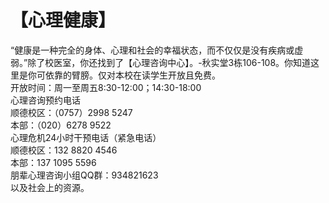 # 【心理健康】
 
“健康是一种完全的身体、心理和社会的幸福状态，而不仅仅是没有疾病或虚弱。”除了校医室，你还找到了【心理咨询中心】。-秋实堂3栋106-108。你知道这里是你可依靠的臂膀。仅对本校在读学生开放且免费。<br>
开放时间：周一至周五8:30-12:00；14:30-18:00<br>
心理咨询预约电话<br>
顺德校区：（0757）2998 5247<br>
本部：（020）6278 9522<br>
心理危机24小时干预电话（紧急电话）<br>
顺德校区：132 8820 4546<br>
本部：137 1095 5596<br>
朋辈心理咨询小组QQ群：934821623<br>
以及社会上的资源。<br>
